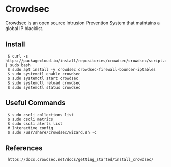 Crowdsec
=====

Crowdsec is an open source Intrusion Prevention System that maintains a global IP blacklist. 

Install
-------

     $ curl -s https://packagecloud.io/install/repositories/crowdsec/crowdsec/script.deb.sh | sudo bash
     $ sudo apt install -y crowdsec crowdsec-firewall-bouncer-iptables
     $ sudo systemctl enable crowdsec
     $ sudo systemctl start crowdsec
     $ sudo systemctl reload crowdsec
     $ sudo systemctl status crowdsec

Useful Commands
---------------

     $ sudo cscli collections list
     $ sudo cscli metrics
     $ sudo cscli alerts list
     # Interactive config
     $ sudo /usr/share/crowdsec/wizard.sh -c
  
References
----------

     https://docs.crowdsec.net/docs/getting_started/install_crowdsec/


